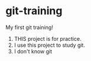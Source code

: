# git-training

My first git training!

1. THIS project is for practice.
2. I use this project to study git.
3. I don't know git
